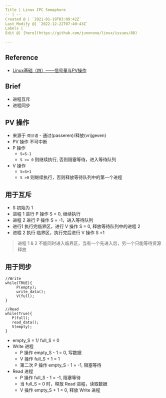 ```yaml
---
Title | Linux IPC Semaphore
-- | --
Created @ | `2021-01-19T03:09:42Z`
Last Modify @| `2022-12-22T07:40:43Z`
Labels | ``
Edit @| [here](https://github.com/junxnone/linux/issues/88)

---
```

## Reference
- [Linux基础（四）——信号量与PV操作](https://blog.csdn.net/lixiangsheng2012/article/details/83421359)

## Brief
- 进程互斥
- 进程同步

## PV 操作 
- 来源于 `荷兰语` - 通过(passeren)/释放(vrijgeven)
- PV 操作 不可中断
- P 操作
  - `S=S-1`
  - `S >= 0` 则继续执行, 否则阻塞等待，进入等待队列
- V 操作
  - `S=S+1`
  - `S >0`   则继续执行，否则释放等待队列中的第一个进程

## 用于互斥
- S 初始为 1
- 进程 1 进行 P 操作 S = 0, 继续执行
- 进程 2 进行 P 操作 S = -1，进入等待队列
- 进行1 执行完临界区，进行 V 操作 S = 0, 释放等待队列中的进程 2
- 进程 2 执行 临界区，执行完后进行 V 操作 S =1

> 进程 1 & 2 不能同时进入临界区，当有一个先进入后，另一个只能等待资源释放

## 用于同步
 
```
//Write
while(TRUE){
     P(empty);
     write_data();
     V(full);
}

//Read
while(True){
   P(full);
   read_data();
   V(empty);
}
```
- empty_S = 1/ full_S = 0
- Write 进程 
  - P 操作  empty_S - 1 = 0,  写数据
  - V 操作 full_S + 1 = 1
  - 第二次 P 操作 empty_S - 1 = -1, 阻塞等待
- Read 进程 
  - P 操作 full_S - 1 = -1, 阻塞等待
  - 当 full_S = 0 时，释放 Read 进程，读取数据
  - V 操作 empty_S + 1 = 0, 释放 Write 进程
